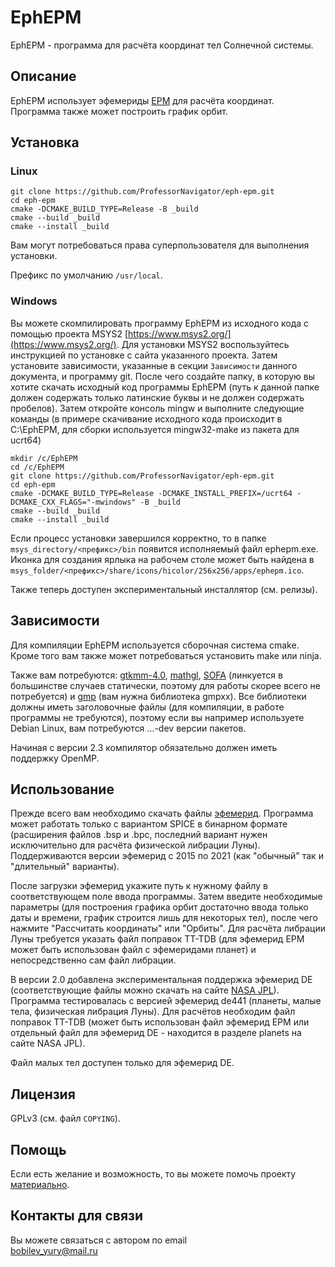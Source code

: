 # EphEPM
EphEPM - программа для расчёта координат тел Солнечной системы.

## Описание
EphEPM использует эфемериды [EPM](https://iaaras.ru/dept/ephemeris/epm/) для расчёта координат. Программа также может построить график орбит.

## Установка
### Linux

`git clone https://github.com/ProfessorNavigator/eph-epm.git`\
`cd eph-epm`\
`cmake -DCMAKE_BUILD_TYPE=Release -B _build`\
`cmake --build _build`\
`cmake --install _build`

Вам могут потребоваться права суперпользователя для выполнения установки.

Префикс по умолчанию `/usr/local`.

### Windows

Вы можете скомпилировать программу EphEPM из исходного кода с помощью проекта MSYS2 [https://www.msys2.org/](https://www.msys2.org/). Для установки MSYS2 воспользуйтесь инструкцией по установке с сайта указанного проекта. Затем установите зависимости, указанные в секции `Зависимости` данного документа, и программу git. После чего создайте папку, в которую вы хотите скачать исходный код программы EphEPM (путь к данной папке должен содержать только латинские буквы и не должен содержать пробелов). Затем откройте консоль mingw и выполните следующие команды (в примере скачивание исходного кода происходит в C:\EphEPM, для сборки используется mingw32-make из пакета для ucrt64)

`mkdir /c/EphEPM`\
`cd /c/EphEPM`\
`git clone https://github.com/ProfessorNavigator/eph-epm.git`\
`cd eph-epm`\
`cmake -DCMAKE_BUILD_TYPE=Release -DCMAKE_INSTALL_PREFIX=/ucrt64 -DCMAKE_CXX_FLAGS="-mwindows" -B _build`\
`cmake --build _build`\
`cmake --install _build`

Если процесс установки завершился корректно, то в папке `msys_directory/<префикс>/bin` появится исполняемый файл ephepm.exe. Иконка для создания ярлыка на рабочем столе может быть найдена в `msys_folder/<префикс>/share/icons/hicolor/256x256/apps/ephepm.ico`.

Также теперь доступен экспериментальный инсталлятор (см. релизы). 

## Зависимости

Для компиляции EphEPM используется сборочная система cmake. Кроме того вам также может потребоваться установить make или ninja.

Также вам потребуются: [gtkmm-4.0](http://www.gtkmm.org/), [mathgl](http://mathgl.sourceforge.net/), [SOFA](https://iausofa.org/) (линкуется в большинстве случаев статически, поэтому для работы скорее всего не потребуется) и [gmp](https://gmplib.org/) (вам нужна библиотека gmpxx). Все библиотеки должны иметь заголовочные файлы (для компиляции, в работе программы не требуются), поэтому если вы например используете Debian Linux, вам потребуются ...-dev версии пакетов.

Начиная с версии 2.3 компилятор обязательно должен иметь поддержку OpenMP.

## Использование

Прежде всего вам необходимо скачать файлы [эфемерид](https://ftp.iaaras.ru/pub/epm/). Программа может работать только с вариантом SPICE в бинарном формате (расширения файлов .bsp и .bpc, последний вариант нужен исключительно для расчёта физической либрации Луны). Поддерживаются версии эфемерид с 2015 по 2021 (как "обычный" так и "длительный" варианты).

После загрузки эфемерид укажите путь к нужному файлу в соответствующем поле ввода программы. Затем введите необходимые параметры (для построения графика орбит достаточно ввода только даты и времени, график строится лишь для некоторых тел), после чего нажмите "Рассчитать координаты" или "Орбиты". Для расчёта либрации Луны требуется указать файл поправок TT-TDB (для эфемерид EPM может быть использован файл с эфемеридами планет) и непосредственно сам файл либрации.

В версии 2.0 добавлена экспериментальная поддержка эфемерид DE (соответствующие файлы можно скачать на сайте [NASA JPL](https://ssd.jpl.nasa.gov/ftp/eph/)). Программа тестировалась с версией эфемерид de441 (планеты, малые тела, физическая либрация Луны). Для расчётов необходим файл поправок TT-TDB (может быть использован файл эфемерид EPM или отдельный файл для эфемерид DE - находится в разделе planets на сайте NASA JPL).

Файл малых тел доступен только для эфемерид DE.

## Лицензия

GPLv3 (см. файл `COPYING`).

## Помощь

Если есть желание и возможность, то вы можете помочь проекту [материально](https://yoomoney.ru/to/4100117795409573).

## Контакты для связи

Вы можете связаться с автором по email \
bobilev_yury@mail.ru